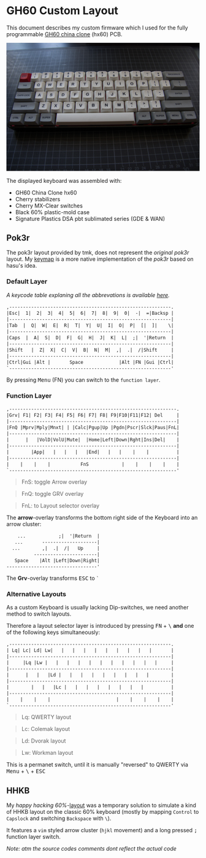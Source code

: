 GH60 Custom Layout
==================

This document describes my custom firmware which I used for the fully
programmable [GH60 china clone](docs/gh60pcb.jpg) (hx60) PCB.


![GH60 China clone hx60 dsa sublimated](docs/gh60.jpg)

The displayed keyboard was assembled with:
  * GH60 China Clone hx60
  * Cherry stabilizers
  * Cherry MX-Clear switches
  * Black 60% plastic-mold case
  * Signature Plastics DSA pbt sublimated series (GDE & WAN)

## Pok3r

The pok3r layout provided by tmk, does not represent the *original pok3r* layout.
My [keymap](keymap_pokerorg.c) is a more native implementation of the *pok3r*
based on hasu's idea.

### Default Layer

*A keycode table explaning all the abbrevations is available [here](https://github.com/tmk/tmk_keyboard/blob/master/tmk_core/doc/keycode.txt).*

```
,-----------------------------------------------------------.
|Esc|  1|  2|  3|  4|  5|  6|  7|  8|  9|  0|  -|  =|Backsp |
|-----------------------------------------------------------|
|Tab  |  Q|  W|  E|  R|  T|  Y|  U|  I|  O|  P|  [|  ]|    \|
|-----------------------------------------------------------|
|Caps  |  A|  S|  D|  F|  G|  H|  J|  K|  L|  ;|  '|Return  |
|-----------------------------------------------------------|
|Shift   |  Z|  X|  C|  V|  B|  N|  M|  ,|  .|  /|Shift     |
|-----------------------------------------------------------|
|Ctrl|Gui |Alt |       Space             |Alt |FN |Gui |Ctrl|
`-----------------------------------------------------------'
```

By pressing <kbd>Menu</kbd> (FN) you can switch to the `function layer`.


### Function Layer

```
,-------------------------------------------------------------.
|Grv| F1| F2| F3| F4| F5| F6| F7| F8| F9|F10|F11|F12| Del     |
|-------------------------------------------------------------|
|FnQ |Mprv|Mply|Mnxt| | |Calc|Pgup|Up |Pgdn|Pscr|Slck|Paus|FnL|
|-------------------------------------------------------------|
|      |   |VolD|VolU|Mute|  |Home|Left|Down|Rght|Ins|Del|    |
|-------------------------------------------------------------|
|        |App|   |   |   |   |End|   |   |    |    |          |
|-------------------------------------------------------------|
|    |    |    |           FnS            |    |    |    |    |
`-------------------------------------------------------------'
```
> FnS: toggle Arrow overlay

> FnQ: toggle GRV overlay

> FnL: to Layout selector overlay

The **arrow**-overlay transforms the bottom right side of the Keyboard into an
arrow cluster:

```
    ...            ;|  '|Return  |
   ...       --------------------|
  ...        ,|  .|  /|   Up     |
          -----------------------|
   Space    |Alt |Left|Down|Right|
---------------------------------'
```

The **Grv**-overlay transforms <kbd>ESC</kbd> to `` ` ``

### Alternative Layouts
As a custom Keyboard is usually lacking Dip-switches, we need another
method to switch layouts.

Therefore a layout selector layer is introduced by pressing
<kbd>FN</kbd> + <kbd>\\</kbd> **and** one of the following keys simultaneously:


```
,-----------------------------------------------------------.
| Lq| Lc| Ld| Lw|   |   |   |   |   |   |   |   |   |       |
|-----------------------------------------------------------|
|     |Lq |Lw |   |   |   |   |   |   |   |   |   |   |     |
|-----------------------------------------------------------|
|      |   |   |Ld |   |   |   |   |   |   |   |   |        |
|-----------------------------------------------------------|
|        |   |   |Lc |   |   |   |   |   |   |   |          |
|-----------------------------------------------------------|
|    |    |    |                        |    |    |    |    |
`-----------------------------------------------------------'
```
> Lq: QWERTY layout

> Lc: Colemak layout

> Ld: Dvorak layout

> Lw: Workman layout

This is a permanet switch, until it is manually "reversed" to QWERTY via
<kbd>Menu</kbd> + <kbd>\\</kbd> + <kbd>ESC</kbd>

## HHKB

My *happy hacking 60%*-[layout](keymap_hh60.c) was a temporary solution to simulate a kind of
HHKB layout on the classic 60% keyboard (mostly by mapping `Control` to `Capslock`
and switching `Backspace` with `\`).

It features a `vim` styled arrow cluster (`hjkl` movement) and a long pressed
<kbd>;</kbd> function layer switch.

*Note: atm the source codes comments dont reflect the actual code*

